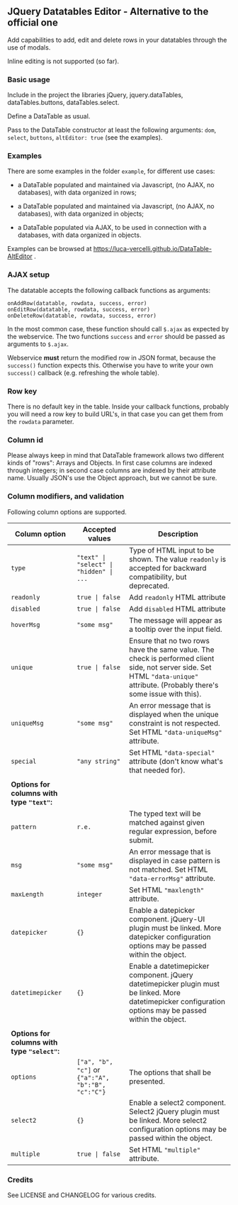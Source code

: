 ## JQuery Datatables Editor - Alternative to the official one

Add capabilities to add, edit and delete rows in your datatables through the use of modals.

Inline editing is not supported (so far).

### Basic usage

Include in the project the libraries jQuery, jquery.dataTables, dataTables.buttons, dataTables.select.

Define a DataTable as usual. 

Pass to the DataTable constructor at least the following arguments: `dom`, `select`, `buttons`, `altEditor: true` (see the examples).


### Examples

There are some examples in the folder `example`, for different use cases:

* a DataTable populated and maintained via Javascript, (no AJAX, no databases), with data organized in rows;

* a DataTable populated and maintained via Javascript, (no AJAX, no databases), with data organized in objects;

* a DataTable populated via AJAX, to be used in connection with a databases, with data organized in objects.

Examples can be browsed at https://luca-vercelli.github.io/DataTable-AltEditor .

### AJAX setup

The datatable accepts the following callback functions as arguments:

    onAddRow(datatable, rowdata, success, error)
    onEditRow(datatable, rowdata, success, error)
    onDeleteRow(datatable, rowdata, success, error)

In the most common case, these function should call `$.ajax` as expected by the webservice.
The two functions `success` and `error` should be passed as arguments to `$.ajax`.

Webservice **must** return the modified row in JSON format, because the `success()` function expects this.
Otherwise you have to write your own `success()` callback (e.g. refreshing the whole table). 

### Row key

There is no default key in the table.
Inside your callback functions, probably you will need a row key to build URL's, in that case you can get them from the `rowdata` parameter.

### Column id

Please always keep in mind that DataTable framework allows two different kinds of "rows": Arrays and Objects.
In first case columns are indexed through integers; in second case columns are indexed by their attribute name.
Usually JSON's use the Object approach, but we cannot be sure.

### Column modifiers, and validation

Following column options are supported.

| Column option          | Accepted values                         | Description                       |
|------------------------|-----------------------------------------|-----------------------------------|
|    `type`     | `"text" \| "select" \| "hidden" \| ...`   |   Type of HTML input to be shown. The value `readonly` is accepted for backward compatibility, but deprecated. |
|    `readonly` | `true \| false`   |   Add `readonly` HTML attribute |
|    `disabled` | `true \| false`   |   Add `disabled` HTML attribute |
|    `hoverMsg` | `"some msg"`      |   The message will appear as a tooltip over the input field.     |
|    `unique`   | `true \| false`   |   Ensure that no two rows have the same value. The check is performed client side, not server side. Set HTML `"data-unique"` attribute. (Probably there's some issue with this). |
|   `uniqueMsg` | `"some msg"`      |   An error message that is displayed when the unique constraint is not respected. Set HTML `"data-uniqueMsg"` attribute. |
|    `special`  | `"any string"`    |   Set HTML `"data-special"` attribute (don't know what's that needed for). |
| | |
| **Options for columns with type `"text"`:**                |                                   | |
|    `pattern` | `r.e.`             |   The typed text will be matched against given regular expression, before submit. |
|    `msg`     | `"some msg"`       |   An error message that is displayed in case pattern is not matched. Set HTML `"data-errorMsg"` attribute. |
|  `maxLength` | `integer`          |   Set HTML `"maxlength"` attribute. |
| `datepicker` | `{}`               |   Enable a datepicker component. jQuery-UI plugin must be linked. More datepicker configuration options may be passed within the object. |
| `datetimepicker` | `{}`               |   Enable a datetimepicker component. jQuery datetimepicker plugin must be linked. More datetimepicker configuration options may be passed within the object. |
| | |
| **Options for columns with type `"select"`:**                |                                   | |
|    `options` | `["a", "b", "c"]`  or `{"a":"A", "b":"B", "c":"C"}` |   The options that shall be presented. |
|    `select2` | `{}`               |   Enable a select2 component. Select2 jQuery plugin must be linked. More select2 configuration options may be passed within the object. |
|   `multiple` | `true \| false`    |   Set HTML `"multiple"` attribute. |



### Credits
See LICENSE and CHANGELOG for various credits.

